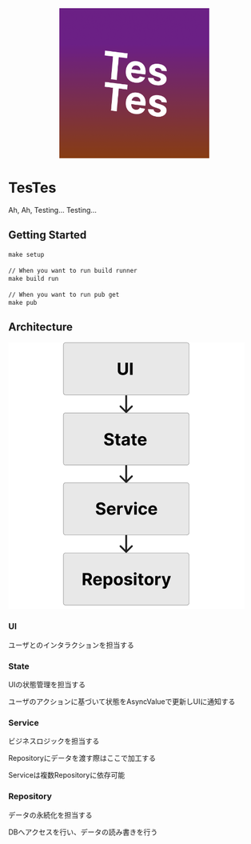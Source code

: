 <div align="center">
<img src="./assets/icon/ios_icon_1024.png" width="300">
</div>

# TesTes

Ah, Ah, Testing... Testing...

## Getting Started

```shell
make setup

// When you want to run build runner
make build run

// When you want to run pub get
make pub
```

## Architecture

![依存フロー](./docs/images/dependency.png)

### UI

ユーザとのインタラクションを担当する

### State

UIの状態管理を担当する

ユーザのアクションに基づいて状態をAsyncValueで更新しUIに通知する

### Service

ビジネスロジックを担当する

Repositoryにデータを渡す際はここで加工する

Serviceは複数Repositoryに依存可能

### Repository

データの永続化を担当する

DBへアクセスを行い、データの読み書きを行う
